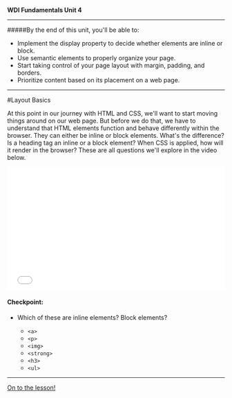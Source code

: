 **WDI Fundamentals Unit 4**

---

#####By the end of this unit, you'll be able to:

* Implement the display property to decide whether elements are inline or block.
* Use semantic elements to properly organize your page.
* Start taking control of your page layout with margin, padding, and borders.
* Prioritize content based on its placement on a web page.

---
#Layout Basics

At this point in our journey with HTML and CSS, we'll want to start moving things around on our web page. But before we do that, we have to understand that HTML elements function and behave differently within the browser. They can either be inline or block elements. What's the difference? Is a heading tag an inline or a block element? When CSS is applied, how will it render in the browser? These are all questions we'll explore in the video below.

<div class="wistia_responsive_padding" style="padding:56.25% 0 0 0;position:relative;"><div class="wistia_responsive_wrapper" style="height:100%;left:0;position:absolute;top:0;width:100%;"><iframe src="//fast.wistia.net/embed/iframe/5jz9br5kiz?seo=false&videoFoam=true" allowtransparency="true" frameborder="0" scrolling="no" class="wistia_embed" name="wistia_embed" allowfullscreen mozallowfullscreen webkitallowfullscreen oallowfullscreen msallowfullscreen width="100%" height="100%"></iframe></div></div>
<script src="//fast.wistia.net/assets/external/E-v1.js" async></script>

#### Checkpoint:

* Which of these are inline elements? Block elements?

  * `<a>`
  * `<p>`
  * `<img>`
  * `<strong>`
  * `<h3>`
  * `<ul>`


---

[On to the lesson!](02_lesson.md)
